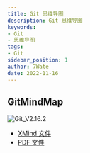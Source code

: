 ```yaml
---
title: Git 思维导图
description: Git 思维导图
keywords:
- Git 
- 思维导图
tags:
- Git
sidebar_position: 1
author: 7Wate
date: 2022-11-16
---
```


## GitMindMap

![Git_V2.16.2](https://static.7wate.com/img/2022/11/16/cb8f63c9b3042.png)

- [XMind 文件](https://static.7wate.com/img/2022/11/16/30b8d694bde9b.xmind)
- [PDF 文件](https://static.7wate.com/img/2022/11/16/081d4a93481e3.pdf)
